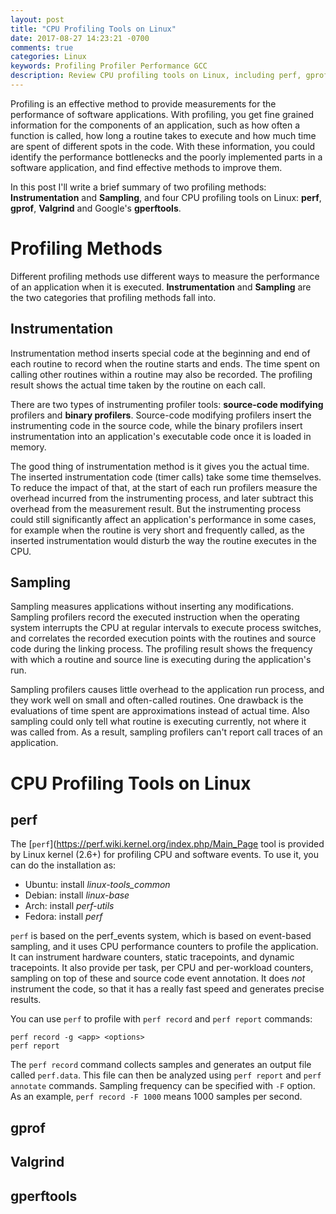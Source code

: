 ```yaml
---
layout: post
title: "CPU Profiling Tools on Linux"
date: 2017-08-27 14:23:21 -0700
comments: true
categories: Linux 
keywords: Profiling Profiler Performance GCC
description: Review CPU profiling tools on Linux, including perf, gprof, valgrind, and google gperf tools.
---
```


Profiling is an effective method to provide measurements for the performance of software applications. With profiling, you get fine grained information for the components of an application, such as how often a function is called, how long a routine takes to execute and how much time are spent of different spots in the code. With these information, you could identify the performance bottlenecks and the poorly implemented parts in a software application, and find effective methods to improve them.
 
 In this post I'll write a brief summary of two profiling methods: **Instrumentation** and **Sampling**, and four CPU profiling tools on Linux: **perf**, **gprof**, **Valgrind** and Google's **gperftools**. 
 
 # Profiling Methods
 
 Different profiling methods use different ways to measure the performance of an application when it is executed. **Instrumentation** and **Sampling** are the two categories that profiling methods fall into.
 
 ## Instrumentation
 
 Instrumentation method inserts special code at the beginning and end of each routine to record when the routine starts and ends. The time spent on calling other routines within a routine may also be recorded. The profiling result shows the actual time taken by the routine on each call. 
 
 There are two types of instrumenting profiler tools: **source-code modifying** profilers and **binary profilers**. Source-code modifying profilers insert the instrumenting code in the source code, while the binary profilers insert instrumentation into an application's executable code once it is loaded in memory. 
 
 The good thing of instrumentation method is it gives you the actual time. The inserted instrumentation code (timer calls) take some time themselves. To reduce the impact of that, at the start of each run profilers measure the overhead incurred from the instrumenting process, and later subtract this overhead from the measurement result. But the instrumenting process could still significantly affect an application's performance in some cases, for example when the routine is very short and frequently called, as the inserted instrumentation would disturb the way the routine executes in the CPU.
 
 ## Sampling
 
 Sampling measures applications without inserting any modifications. Sampling profilers record the executed instruction when the operating system interrupts the CPU at regular intervals to execute process switches, and correlates the recorded execution points with the routines and source code during the linking process. The profiling result shows the frequency with which a routine and source line is executing during the application's run. 
 
Sampling profilers causes little overhead to the application run process, and they work well on small and often-called routines. One drawback is the evaluations of time spent are approximations instead of actual time. Also sampling could only tell what routine is executing currently, not where it was called from. As a result, sampling profilers can't report call traces of an application. 

# CPU Profiling Tools on Linux

## perf

The [```perf```](https://perf.wiki.kernel.org/index.php/Main_Page tool is provided by Linux kernel (2.6+) for profiling CPU and software events. To use it, you can do the installation as:

- Ubuntu: install *linux-tools_common*
- Debian: install *linux-base*
- Arch: install *perf-utils*
- Fedora: install *perf*

```perf``` is based on the perf_events system, which is based on event-based sampling, and it uses CPU performance counters to profile the application. It can instrument hardware counters, static tracepoints, and dynamic tracepoints. It also provide per task, per CPU and per-workload counters, sampling on top of these and source code event annotation. It does *not* instrument the code, so that it has a really fast speed and generates precise results. 

 You can use ```perf``` to profile with ```perf record``` and ```perf report``` commands:
 
 ```
 perf record -g <app> <options>
 perf report
 ```

The ```perf record``` command collects samples and generates an output file called ```perf.data```. This file can then be analyzed using ```perf report``` and ```perf annotate``` commands. Sampling frequency can be specified with ```-F``` option. As an example, ```perf record -F 1000``` means 1000 samples per second.

## gprof



## Valgrind

## gperftools


 
 